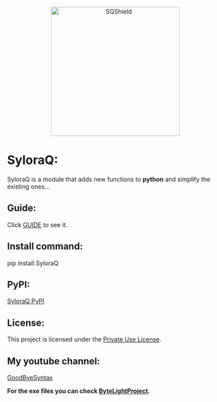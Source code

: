 <p align="center">
  <img src="Ast/SQShield.png" alt="SQShield" width="300">
</p>

# SyloraQ:
SyloraQ is a module that adds new functions to **python** and simplify the existing ones...

## Guide:
Click [GUIDE](GUIDE.md) to see it.

## Install command:
pip install SyloraQ

## PyPI:
[SyloraQ PyPI](https://pypi.org/project/SyloraQ/)

## License:
This project is licensed under the [Private Use License](LICENSE.md).

## My youtube channel:
[GoodByeSyntax](https://www.youtube.com/@SyloraQ)

**For the exe files you can check [ByteLightProject](https://github.com/GoodByeSyntax/ByteLightProject).**
